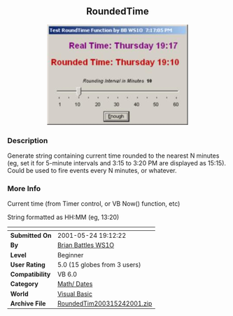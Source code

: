 ﻿<div align="center">

## RoundedTime

<img src="PIC20015241922354386.jpg">
</div>

### Description

Generate string containing current time rounded to the nearest N minutes (eg, set it for 5-minute intervals and 3:15 to 3:20 PM are displayed as 15:15). Could be used to fire events every N minutes, or whatever.
 
### More Info
 
Current time (from Timer control, or VB Now() function, etc)

String formatted as HH:MM (eg, 13:20)


<span>             |<span>
---                |---
**Submitted On**   |2001-05-24 19:12:22
**By**             |[Brian Battles WS1O](https://github.com/Planet-Source-Code/PSCIndex/blob/master/ByAuthor/brian-battles-ws1o.md)
**Level**          |Beginner
**User Rating**    |5.0 (15 globes from 3 users)
**Compatibility**  |VB 6\.0
**Category**       |[Math/ Dates](https://github.com/Planet-Source-Code/PSCIndex/blob/master/ByCategory/math-dates__1-37.md)
**World**          |[Visual Basic](https://github.com/Planet-Source-Code/PSCIndex/blob/master/ByWorld/visual-basic.md)
**Archive File**   |[RoundedTim200315242001\.zip](https://github.com/Planet-Source-Code/brian-battles-ws1o-roundedtime__1-23420/archive/master.zip)









